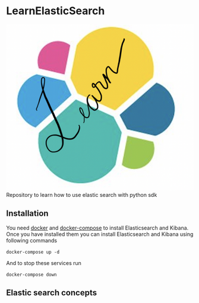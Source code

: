 # LearnElasticSearch
![image info](./images/learn_elastic_search_logo.png)
Repository to learn how to use elastic search with python sdk


## Installation

You need [docker](https://docs.docker.com/engine/install/) and [docker-compose](https://docs.docker.com/compose/install/) to install Elasticsearch and Kibana. 
Once you have installed them you can install Elasticsearch and Kibana using following commands

```
docker-compose up -d
```

And to stop these services run
```
docker-compose down
```

## Elastic search concepts
